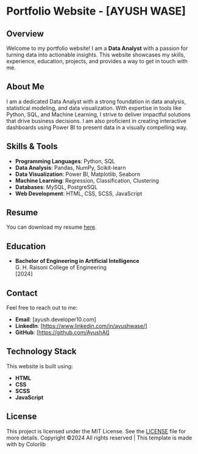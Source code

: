 # Portfolio Website - [AYUSH WASE]

## Overview

Welcome to my portfolio website! I am a **Data Analyst** with a passion for turning data into actionable insights. This website showcases my skills, experience, education, projects, and provides a way to get in touch with me.

## About Me

I am a dedicated Data Analyst with a strong foundation in data analysis, statistical modeling, and data visualization. With expertise in tools like Python, SQL, and Machine Learning, I strive to deliver impactful solutions that drive business decisions. I am also proficient in creating interactive dashboards using Power BI to present data in a visually compelling way.

## Skills & Tools

- **Programming Languages**: Python, SQL
- **Data Analysis**: Pandas, NumPy, Scikit-learn
- **Data Visualization**: Power BI, Matplotlib, Seaborn
- **Machine Learning**: Regression, Classification, Clustering
- **Databases**: MySQL, PostgreSQL
- **Web Development**: HTML, CSS, SCSS, JavaScript

## Resume

You can download my resume [here](link-to-your-resume).

## Education

- **Bachelor of Engineering in Artificial Intelligence**  
  G. H. Raisoni College of Engineering  
  [2024]

## Contact

Feel free to reach out to me:

- **Email**: [ayush.developer10.com]
- **LinkedIn**: [https://www.linkedin.com/in/ayushwase/]
- **GitHub**: [https://github.com/AyushAI]

## Technology Stack

This website is built using:

- **HTML**
- **CSS**
- **SCSS**
- **JavaScript**

## License

This project is licensed under the MIT License. See the [LICENSE](LICENSE) file for more details.
Copyright ©2024 All rights reserved | This template is made with  by Colorlib
